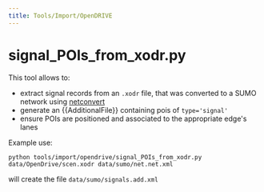 ```yaml
---
title: Tools/Import/OpenDRIVE
---
```


# signal_POIs_from_xodr.py

This tool allows to:

- extract signal records from an `.xodr` file, that was converted to a SUMO network using [netconvert](../../netconvert.md)
- generate an {{AdditionalFile}} containing pois of `type='signal'`
- ensure POIs are positioned and associated to the appropriate edge's lanes


Example use:
```
python tools/import/opendrive/signal_POIs_from_xodr.py data/OpenDrive/scen.xodr data/sumo/net.net.xml
```
will create the file `data/sumo/signals.add.xml`